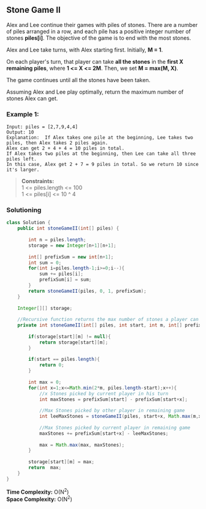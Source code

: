 ## Stone Game II

Alex and Lee continue their games with piles of stones.  There are a number of piles arranged in a row, and each pile has a positive integer number of stones **piles[i]**.  The objective of the game is to end with the most stones. 

Alex and Lee take turns, with Alex starting first.  Initially, **M = 1**.

On each player's turn, that player can take **all the stones** in the **first X remaining piles**, where **1 <= X <= 2M**.  Then, we set **M = max(M, X)**.

The game continues until all the stones have been taken.

Assuming Alex and Lee play optimally, return the maximum number of stones Alex can get.


### Example 1:
```
Input: piles = [2,7,9,4,4]
Output: 10
Explanation:  If Alex takes one pile at the beginning, Lee takes two piles, then Alex takes 2 piles again. 
Alex can get 2 + 4 + 4 = 10 piles in total. 
If Alex takes two piles at the beginning, then Lee can take all three piles left. 
In this case, Alex get 2 + 7 = 9 piles in total. So we return 10 since it's larger. 
```


> **Constraints:**  
> 1 <= piles.length <= 100  
> 1 <= piles[i] <= 10 ^ 4  
 

### Solutioning
```java
class Solution {
    public int stoneGameII(int[] piles) {
        
        int n = piles.length;
        storage = new Integer[n+1][n+1];
        
        int[] prefixSum = new int[n+1];
        int sum = 0;
        for(int i=piles.length-1;i>=0;i--){
            sum += piles[i];
            prefixSum[i] = sum;
        }
        return stoneGameII(piles, 0, 1, prefixSum);
    }
    
    Integer[][] storage;
    
    //Recursive function returns the max number of stones a player can get
    private int stoneGameII(int[] piles, int start, int m, int[] prefixSum){
        
        if(storage[start][m] != null){
            return storage[start][m];
        }
        
        if(start == piles.length){
            return 0;
        }
        
        int max = 0;
        for(int x=1;x<=Math.min(2*m, piles.length-start);x++){
            //x Stones picked by current player in his turn
            int maxStones = prefixSum[start] - prefixSum[start+x];
            
            //Max Stones picked by other player in remaining game
            int leeMaxStones = stoneGameII(piles, start+x, Math.max(m,x), prefixSum);
                
            //Max Stones picked by current player in remaining game
            maxStones += prefixSum[start+x] - leeMaxStones;
            
            max = Math.max(max, maxStones);
        }
        
        storage[start][m] = max;
        return  max;
    }
}
```  
**Time Complexity:** O(N<sup>2</sup>)  
**Space Complexity:**  O(N<sup>2</sup>)   



